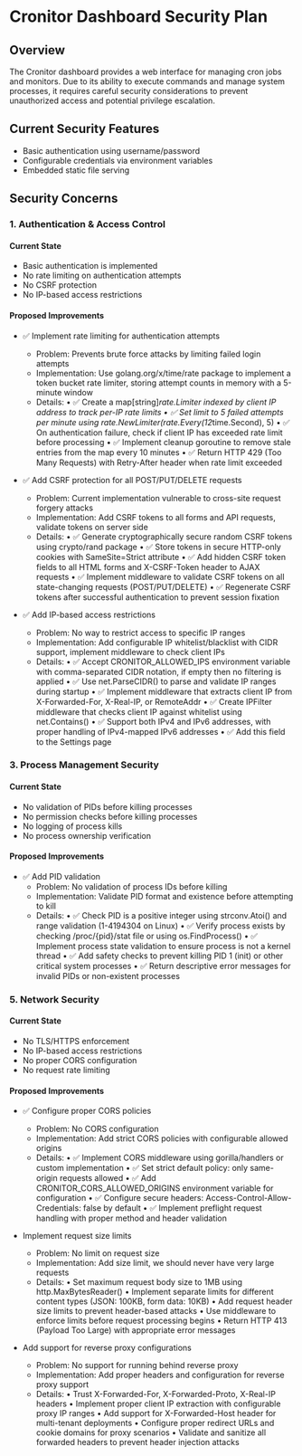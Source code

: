 # Cronitor Dashboard Security Plan

## Overview
The Cronitor dashboard provides a web interface for managing cron jobs and monitors. Due to its ability to execute commands and manage system processes, it requires careful security considerations to prevent unauthorized access and potential privilege escalation.

## Current Security Features
- Basic authentication using username/password
- Configurable credentials via environment variables
- Embedded static file serving

## Security Concerns

### 1. Authentication & Access Control
#### Current State
- Basic authentication is implemented
- No rate limiting on authentication attempts
- No CSRF protection
- No IP-based access restrictions

#### Proposed Improvements
- ✅ Implement rate limiting for authentication attempts
  - Problem: Prevents brute force attacks by limiting failed login attempts
  - Implementation: Use golang.org/x/time/rate package to implement a token bucket rate limiter, storing attempt counts in memory with a 5-minute window
  - Details:
    • ✅ Create a map[string]*rate.Limiter indexed by client IP address to track per-IP rate limits
    • ✅ Set limit to 5 failed attempts per minute using rate.NewLimiter(rate.Every(12*time.Second), 5)
    • ✅ On authentication failure, check if client IP has exceeded rate limit before processing
    • ✅ Implement cleanup goroutine to remove stale entries from the map every 10 minutes
    • ✅ Return HTTP 429 (Too Many Requests) with Retry-After header when rate limit exceeded

- ✅ Add CSRF protection for all POST/PUT/DELETE requests
  - Problem: Current implementation vulnerable to cross-site request forgery attacks
  - Implementation: Add CSRF tokens to all forms and API requests, validate tokens on server side
  - Details:
    • ✅ Generate cryptographically secure random CSRF tokens using crypto/rand package
    • ✅ Store tokens in secure HTTP-only cookies with SameSite=Strict attribute
    • ✅ Add hidden CSRF token fields to all HTML forms and X-CSRF-Token header to AJAX requests
    • ✅ Implement middleware to validate CSRF tokens on all state-changing requests (POST/PUT/DELETE)
    • ✅ Regenerate CSRF tokens after successful authentication to prevent session fixation

- ✅ Add IP-based access restrictions
  - Problem: No way to restrict access to specific IP ranges
  - Implementation: Add configurable IP whitelist/blacklist with CIDR support, implement middleware to check client IPs
  - Details:
    • ✅ Accept CRONITOR_ALLOWED_IPS environment variable with comma-separated CIDR notation, if empty then no filtering is applied
    • ✅ Use net.ParseCIDR() to parse and validate IP ranges during startup
    • ✅ Implement middleware that extracts client IP from X-Forwarded-For, X-Real-IP, or RemoteAddr
    • ✅ Create IPFilter middleware that checks client IP against whitelist using net.Contains()
    • ✅ Support both IPv4 and IPv6 addresses, with proper handling of IPv4-mapped IPv6 addresses
    • ✅ Add this field to the Settings page


### 3. Process Management Security
#### Current State
- No validation of PIDs before killing processes
- No permission checks before killing processes
- No logging of process kills
- No process ownership verification

#### Proposed Improvements
- ✅ Add PID validation
  - Problem: No validation of process IDs before killing
  - Implementation: Validate PID format and existence before attempting to kill
  - Details:
    • ✅ Check PID is a positive integer using strconv.Atoi() and range validation (1-4194304 on Linux)
    • ✅ Verify process exists by checking /proc/{pid}/stat file or using os.FindProcess()
    • ✅ Implement process state validation to ensure process is not a kernel thread
    • ✅ Add safety checks to prevent killing PID 1 (init) or other critical system processes
    • ✅ Return descriptive error messages for invalid PIDs or non-existent processes

### 5. Network Security
#### Current State
- No TLS/HTTPS enforcement
- No IP-based access restrictions
- No proper CORS configuration
- No request rate limiting

#### Proposed Improvements

- ✅ Configure proper CORS policies
  - Problem: No CORS configuration
  - Implementation: Add strict CORS policies with configurable allowed origins
  - Details:
    • ✅ Implement CORS middleware using gorilla/handlers or custom implementation
    • ✅ Set strict default policy: only same-origin requests allowed
    • ✅ Add CRONITOR_CORS_ALLOWED_ORIGINS environment variable for configuration
    • ✅ Configure secure headers: Access-Control-Allow-Credentials: false by default
    • ✅ Implement preflight request handling with proper method and header validation

- Implement request size limits
  - Problem: No limit on request size
  - Implementation: Add size limit, we should never have very large requests
  - Details:
    • Set maximum request body size to 1MB using http.MaxBytesReader()
    • Implement separate limits for different content types (JSON: 100KB, form data: 10KB)
    • Add request header size limits to prevent header-based attacks
    • Use middleware to enforce limits before request processing begins
    • Return HTTP 413 (Payload Too Large) with appropriate error messages

- Add support for reverse proxy configurations
  - Problem: No support for running behind reverse proxy
  - Implementation: Add proper headers and configuration for reverse proxy support
  - Details:
    • Trust X-Forwarded-For, X-Forwarded-Proto, X-Real-IP headers
    • Implement proper client IP extraction with configurable proxy IP ranges
    • Add support for X-Forwarded-Host header for multi-tenant deployments
    • Configure proper redirect URLs and cookie domains for proxy scenarios
    • Validate and sanitize all forwarded headers to prevent header injection attacks
